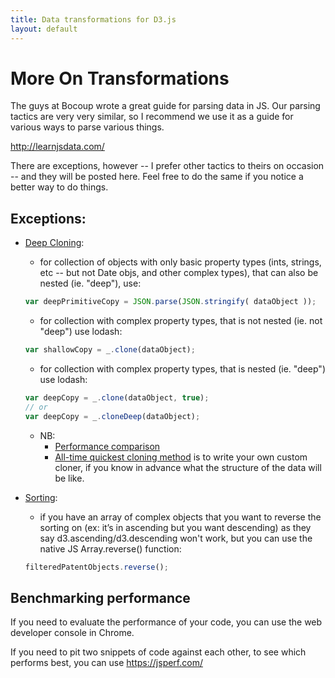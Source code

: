 ```yaml
---
title: Data transformations for D3.js
layout: default
---
```


# More On Transformations

The guys at Bocoup wrote a great guide for parsing data in JS. Our parsing tactics are very very similar, so I recommend we use it as a guide for various ways to parse various things.

http://learnjsdata.com/

There are exceptions, however -- I prefer other tactics to theirs on occasion -- and they will be posted here. Feel free to do the same if you notice a better way to do things.


## Exceptions:
- [Deep Cloning](http://learnjsdata.com/iterate_data.html):
	- for collection of objects with only basic property types (ints, strings, etc -- but not Date objs, and other complex types), that can also be nested (ie. "deep"), use:

	```javascript
	var deepPrimitiveCopy = JSON.parse(JSON.stringify( dataObject ));
	```

	- for collection with complex property types, that is not nested (ie. not "deep") use lodash:

	```javascript
	var shallowCopy = _.clone(dataObject);
	```

	- for collection with complex property types, that is nested (ie. "deep") use lodash:

	```javascript
	var deepCopy = _.clone(dataObject, true);
	// or
	var deepCopy = _.cloneDeep(dataObject);
	```

	- NB:
		- [Performance comparison](https://jsperf.com/lodash-copy-vs-json-stringify-parse)
		- [All-time quickest cloning method](http://stackoverflow.com/a/5344074/2543345) is to write your own custom cloner, if you know in advance what the structure of the data will be like.

- [Sorting](http://learnjsdata.com/iterate_data.html):
	- if you have an array of complex objects that you want to reverse the sorting on (ex: it’s in ascending but you want descending) as they say d3.ascending/d3.descending won't work, but you can use the native JS Array.reverse() function:

	```javascript
	filteredPatentObjects.reverse();
	```


## Benchmarking performance

If you need to evaluate the performance of your code, you can use the web developer console in Chrome.

If you need to pit two snippets of code against each other, to see which performs best, you can use https://jsperf.com/
